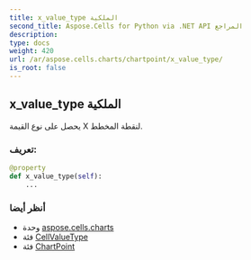 ```yaml
---
title: x_value_type الملكية
second_title: Aspose.Cells for Python via .NET API المراجع
description:
type: docs
weight: 420
url: /ar/aspose.cells.charts/chartpoint/x_value_type/
is_root: false
---
```

##  x_value_type الملكية

يحصل على نوع القيمة X لنقطة المخطط.
###  تعريف:
```python
@property
def x_value_type(self):
    ...
```

###  أنظر أيضا
* وحدة [aspose.cells.charts](../../)
* فئة [CellValueType](/cells/python-net/ar/aspose.cells/cellvaluetype)
* فئة [ChartPoint](/cells/python-net/ar/aspose.cells.charts/chartpoint)
